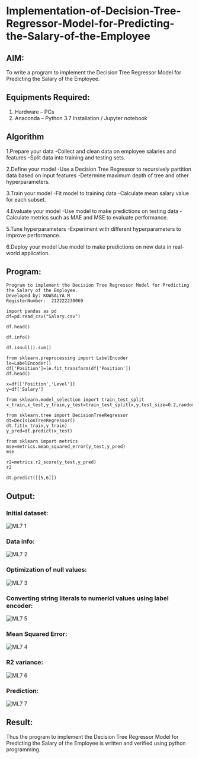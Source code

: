 # Implementation-of-Decision-Tree-Regressor-Model-for-Predicting-the-Salary-of-the-Employee

## AIM:
To write a program to implement the Decision Tree Regressor Model for Predicting the Salary of the Employee.

## Equipments Required:
1. Hardware – PCs
2. Anaconda – Python 3.7 Installation / Jupyter notebook

## Algorithm
1.Prepare your data -Collect and clean data on employee salaries and features -Split data into training and testing sets.

2.Define your model -Use a Decision Tree Regressor to recursively partition data based on input features -Determine maximum depth of tree and other hyperparameters.

3.Train your model -Fit model to training data -Calculate mean salary value for each subset.

4.Evaluate your model -Use model to make predictions on testing data -Calculate metrics such as MAE and MSE to evaluate performance.

5.Tune hyperparameters -Experiment with different hyperparameters to improve performance.

6.Deploy your model Use model to make predictions on new data in real-world application.

## Program:
```
Program to implement the Decision Tree Regressor Model for Predicting the Salary of the Employee.
Developed by: KOWSALYA M
RegisterNumber:  212222230069
```
```
import pandas as pd
df=pd.read_csv("Salary.csv")

df.head()

df.info()

df.isnull().sum()

from sklearn.preprocessing import LabelEncoder
le=LabelEncoder()
df['Position']=le.fit_transform(df['Position'])
df.head()

x=df[['Position','Level']]
y=df['Salary']

from sklearn.model_selection import train_test_split
x_train,x_test,y_train,y_test=train_test_split(x,y,test_size=0.2,random_state=2)

from sklearn.tree import DecisionTreeRegressor
dt=DecisionTreeRegressor()
dt.fit(x_train,y_train)
y_pred=dt.predict(x_test)

from sklearn import metrics
mse=metrics.mean_squared_error(y_test,y_pred)
mse

r2=metrics.r2_score(y_test,y_pred)
r2

dt.predict([[5,6]])
```
## Output:
### Initial dataset:
![ML7 1](https://github.com/Kowsalyasathya/Implementation-of-Decision-Tree-Regressor-Model-for-Predicting-the-Salary-of-the-Employee/assets/118671457/b15a2b8f-a961-4340-8079-56b845fffd80)
### Data info:
![ML7 2](https://github.com/Kowsalyasathya/Implementation-of-Decision-Tree-Regressor-Model-for-Predicting-the-Salary-of-the-Employee/assets/118671457/1410d609-a19b-4a1f-9dcc-dd0a800c9ed4)
### Optimization of null values:
![ML7 3](https://github.com/Kowsalyasathya/Implementation-of-Decision-Tree-Regressor-Model-for-Predicting-the-Salary-of-the-Employee/assets/118671457/5bc247f7-d77a-4492-b450-cb1201433817)
### Converting string literals to numericl values using label encoder:
![ML7 5](https://github.com/Kowsalyasathya/Implementation-of-Decision-Tree-Regressor-Model-for-Predicting-the-Salary-of-the-Employee/assets/118671457/23514a1e-61b7-4dd0-9c08-69b34fbd7dc5)
### Mean Squared Error:
![ML7 4](https://github.com/Kowsalyasathya/Implementation-of-Decision-Tree-Regressor-Model-for-Predicting-the-Salary-of-the-Employee/assets/118671457/cf70d7eb-76b6-4a28-b3ce-c334e9272b85)
### R2 variance:
![ML7 6](https://github.com/Kowsalyasathya/Implementation-of-Decision-Tree-Regressor-Model-for-Predicting-the-Salary-of-the-Employee/assets/118671457/c2b36d0d-ad2d-4b41-ba20-af03feb59fe1)
### Prediction:
![ML7 7](https://github.com/Kowsalyasathya/Implementation-of-Decision-Tree-Regressor-Model-for-Predicting-the-Salary-of-the-Employee/assets/118671457/30f38613-ebce-4d46-8071-ce0b76f29605)

## Result:
Thus the program to implement the Decision Tree Regressor Model for Predicting the Salary of the Employee is written and verified using python programming.
